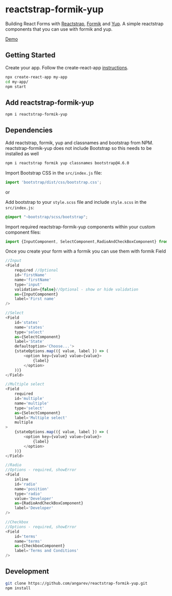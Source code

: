 # reactstrap-formik-yup

Building React Forms with [Reactstrap](https://reactstrap.github.io/), [Formik](https://github.com/jaredpalmer/formik) and [Yup](https://github.com/jquense/yup).
A simple reactstrap components that you can use with formik and yup.

[Demo](https://reactstrap-formik-yup.vercel.app/)

## Getting Started

Create your app. Follow the create-react-app [instructions](https://create-react-app.dev/docs/getting-started).

```sh
npx create-react-app my-app
cd my-app/
npm start
```

## Add reactstrap-formik-yup

```sh
npm i reactstrap-formik-yup
```

## Dependencies

Add reactstrap, formik, yup and classnames and bootstrap from NPM. reactstrap-formik-yup
does not include Bootstrap so this needs to be installed as well

```sh
npm i reactstrap formik yup classnames bootstrap@4.6.0
```

Import Bootstrap CSS in the ```src/index.js``` file:

```js
import 'bootstrap/dist/css/bootstrap.css';
```
or

Add bootstrap to your ```style.scss``` file and include ```style.scss``` in the ```src/index.js```:
```scss
@import "~bootstrap/scss/bootstrap";
```

Import required reactstrap-formik-yup components within your custom component files:

```js
import {InputComponent,	SelectComponent,RadioAndCheckBoxComponent} from 'reactstrap-formik-yup';
```

Once you create your form with a formik you can use them with formik Field

```js
//Input
<Field
    required //Optional
    id='firstName'
    name='firstName'
    type='input'
    validation={false}//Optional - show or hide validation
    as={InputComponent}
    label='First name'
/>

//Select
<Field
    id='states'
    name='states'
    type='select'
    as={SelectComponent}
    label='State'
    defaultoption='Choose...'>
    {stateOptions.map(({ value, label }) => (
        <option key={value} value={value}>
            {label}
        </option>
    ))}
</Field>

//Multiple select
<Field
    required
    id='multiple'
    name='multiple'
    type='select'
    as={SelectComponent}
    label='Multiple select'
    multiple
>
    {stateOptions.map(({ value, label }) => (
        <option key={value} value={value}>
            {label}
        </option>
    ))}
</Field>

//Radio
//Options - required, showError
<Field
    inline
    id='radio'
    name='position'
    type='radio'
    value='Developer'
    as={RadioAndCheckBoxComponent}
    label='Developer'
/>

//Checkbox
//Options - required, showError
<Field
    id='terms'
    name='terms'
    as={CheckboxComponent}
    label='Terms and Conditions'
/>

```
## Development
```sh
git clone https://github.com/angarev/reactstrap-formik-yup.git
npm install 
```
